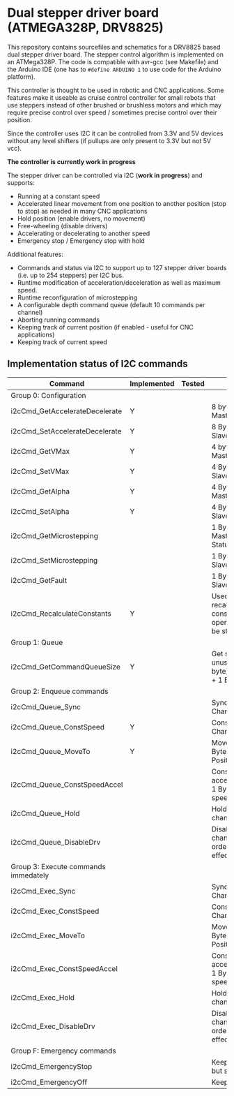 # Dual stepper driver board (ATMEGA328P, DRV8825)

This repository contains sourcefiles and schematics for a DRV8825 based
dual stepper driver board. The stepper control algorithm is implemented
on an ATMega328P. The code is compatible with avr-gcc (see Makefile) and
the Arduino IDE (one has to ```#define ARDUINO 1``` to use code for the
Arduino platform).

This controller is thought to be used in robotic and CNC applications.
Some features make it useable as cruise control controller for small
robots that use steppers instead of other brushed or brushless motors
and which may require precise control over speed / sometimes precise control
over their position.

Since the controller uses I2C it can be controlled from 3.3V and 5V
devices without any level shifters (if pullups are only present to 3.3V
but not 5V vcc).

__The controller is currently work in progress__

The stepper driver can be controlled via I2C (__work in progress__) and
supports:

* Running at a constant speed
* Accelerated linear movement from one position to another
  position (stop to stop) as needed in many CNC applications
* Hold position (enable drivers, no movement)
* Free-wheeling (disable drivers)
* Accelerating or decelerating to another speed
* Emergency stop / Emergency stop with hold

Additional features:

* Commands and status via I2C to support up to 127 stepper
  driver boards (i.e. up to 254 steppers) per I2C bus.
* Runtime modification of acceleration/deceleration as well as
  maximum speed.
* Runtime reconfiguration of microstepping
* A configurable depth command queue (default 10 commands per channel)
* Aborting running commands
* Keeping track of current position (if enabled - useful for CNC applications)
* Keeping track of current speed

## Implementation status of I2C commands

|  Command | Implemented | Tested | Description |
| --- | --- | --- | --- |
| Group 0: Configuration |
| i2cCmd_GetAccelerateDecelerate  	|  Y |  |  8 byte payload Slave -> Master + 1 Byte Status |
| i2cCmd_SetAccelerateDecelerate  	|  Y |  |  8 Byte payload Master -> Slave |  |
| i2cCmd_GetVMax  					|  Y |  |  4 byte payload Slave -> Master + 1 Byte Status |  |
| i2cCmd_SetVMax  					|  Y |  |  4 Byte payload Mater -> Slave |
| i2cCmd_GetAlpha  					|  Y |  |  4 Byte payload Slave -> Master + 1 Byte Status |
| i2cCmd_SetAlpha  					|  Y |  |  4 Byte payload Master -> Slave |
| i2cCmd_GetMicrostepping  			|  |  |  1 Byte payload Slave -> Master (2x 3 Bit) + 1 Byte Status |
| i2cCmd_SetMicrostepping  			|  |  |  1 Byte payload Master -> Slave |
| i2cCmd_GetFault  					|  |  |  1 Byte payload Master -> Slave (IS status) |
| i2cCmd_RecalculateConstants  		|  Y |  |  Used to trigger recalculation of all constants (expensive operation; system should be stopped) |
| Group 1: Queue |
| i2cCmd_GetCommandQueueSize  		|  Y |  |  Get size (first byte) and unused entires (second byte) of command queue + 1 Byte status |
| Group 2: Enqueue commands |
| i2cCmd_Queue_Sync  				|  |  |  Sync. point; 1 Byte Channel |
| i2cCmd_Queue_ConstSpeed  			|  Y |  |  Constant speed; 1 Byte Channel; 4 Byte Speed |
| i2cCmd_Queue_MoveTo  				|  Y |  |  Move To (accelerated); 1 Byte Channel; 4 Byte Position |
| i2cCmd_Queue_ConstSpeedAccel  	|  |  |  Constant speed with acceleration/deceleration; 1 Byte channel; 4 Byte speed |
| i2cCmd_Queue_Hold  				|  |  |  Hold position; 1 byte channel |
| i2cCmd_Queue_DisableDrv  			|  |  |  Disable drivers; 1 byte channel (both have to be ordered to disable to be effective) |
| Group 3: Execute commands immedately |
| i2cCmd_Exec_Sync  				|  |  |  Sync. point; 1 Byte Channel |
| i2cCmd_Exec_ConstSpeed  			|  |  |  Constant speed; 1 Byte Channel; 4 Byte Speed |
| i2cCmd_Exec_MoveTo  				|  |  |  Move To (accelerated); 1 Byte Channel; 4 Byte Position |
| i2cCmd_Exec_ConstSpeedAccel  		|  |  |  Constant speed with acceleration/deceleration; 1 Byte channel; 4 Byte speed |
| i2cCmd_Exec_Hold  				|  |  |  Hold position; 1 byte channel |
| i2cCmd_Exec_DisableDrv  			|  |  |  Disable drivers; 1 byte channel (both have to be ordered to disable to be effective) |
| Group F: Emergency commands |
| i2cCmd_EmergencyStop  			|  |  |  Keeps motors engaged but stopped |
| i2cCmd_EmergencyOff  				|  |  |  Keeps motors disabled |
